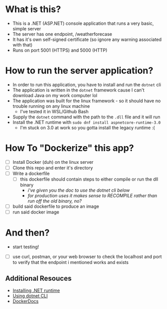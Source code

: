 # What is this?
- This is a .NET (ASP.NET) console application that runs a very basic, simple server
- The server has one endpoint, /weatherforecase
- It has it's own self-signed certificate (so ignore any warning associated with that)
- Runs on port 5001 (HTTPS) and 5000 (HTTP)

# How to run the server application?
- In order to run this application, you have to install and run the `dotnet` cli
- The application is written in the `dotnet` framework cause I can't download Java on my work computer lol
- The application was built for the linux framework - so it should have no trouble running on any linux machine
	- I've tested it in WSL/Github Bash
- Supply the `dotnet` command with the path to the `.dll` file and it will run
- Install the .NET runtime with `sudo dnf install aspnetcore-runtime-3.0`
	- I'm stuck on 3.0 at work so you gotta install the legacy runtime :(

# How To "Dockerize" this app?
- [ ] Install Docker (duh) on the linux server
- [ ] Clone this repo and enter it's directory
- [ ] Write a dockerfile 
	- [ ] this dockerfile should contain steps to either compile or run the dll binary
		- *i've given you the doc to use the dotnet cli below*
		- *for production uses it makes sense to RECOMPILE rather than run off the old binary, no?*
- [ ] build said dockerfile to produce an image
- [ ] run said docker image

# And then?
- start testing!
- [ ] use curl, postman, or your web browser to check the localhost and port to verify that the endpoint i mentioned works and exists

## Additional Resouces
- [Installing .NET runtime](https://learn.microsoft.com/en-us/dotnet/core/install/linux-fedora)
- [Using dotnet CLI](https://learn.microsoft.com/en-us/dotnet/core/tools/dotnet-build)
- [DockerDocs](https://docs.docker.com/get-started/workshop/02_our_app/)
